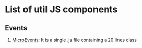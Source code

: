 # List of util JS components

## Events
1. [MicroEvents](https://github.com/jeromeetienne/microevent.js): It is a single .js file containing a 20 lines class


